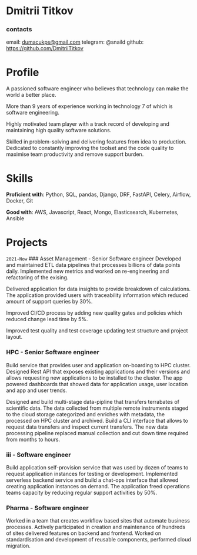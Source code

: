 # Dmitrii Titkov

### contacts
email:  dumacukps@gmail.com
telegram:  @snaild
github:  https://github.com/DmitriiTitkov

# Profile
A passioned software engineer who believes that technology can make the world a better place.

More than 9 years of experience working in technology 7 of which is software engineering.  

Highly motivated team player with a track record of developing and 
maintaining high quality software solutions.

Skilled in problem-solving and delivering features from idea to production. 
Dedicated to constantly improving the toolset and the code quality to maximise team productivity
and remove support burden.

# Skills
**Proficient with**: Python, SQL, pandas, Django, DRF, FastAPI, Celery, Airflow, Docker, Git

**Good with**: AWS, Javascript, React, Mongo, Elasticsearch, Kubernetes, Ansible


# Projects
`2021-Now` ### Asset Management - Senior Software engineer
Developed and maintained ETL data pipelines that processes billions of data points daily.
Implemented new metrics and worked on re-engineering and refactoring of the exising.

Delivered application for data insights to provide breakdown of calculations. 
The application provided users with traceability information which reduced amount of 
support queries by 30%.

Improved CI/CD process by adding new quality gates and policies which reduced 
change lead time by 5%.

Improved test quality and test coverage updating test structure and project layout.

### HPC - Senior Software engineer
Build service that provides user and application on-boarding to HPC cluster.
Designed Rest API that exposes existing applications and their versions and allows 
requesting new applications to be installed to the cluster.
The app powered dashboards that showed data for application usage, user location
and app and user trends.

Designed and build multi-stage data-pipline that transfers terrabates of scientific data. 
The data collected from multiple remote instruments staged to the cloud storage
 categorized and enriches with metadata, the processed on HPC cluster and archived.
Build a CLI interface that allows to request data transfers and inspect current transfers.
The new data processing pipeline replaced manual collection and cut down time required
from months to hours.

### iii - Software engineer
Build application self-provision service that was used by dozen of teams to request
application instances for testing or development. Implemented serverless backend service
and build a chat-ops interface that allowed creating application instances on demand.
The application freed operations teams capacity by reducing regular support activities by 50%.

### Pharma - Software engineer
Worked in a team that creates workflow based sites that automate business 
processes. Actively participated in creation and maintenance of hundreds of sites
delivered features on backend and frontend. Worked on standardisation and development 
of reusable components, performed cloud migration.
